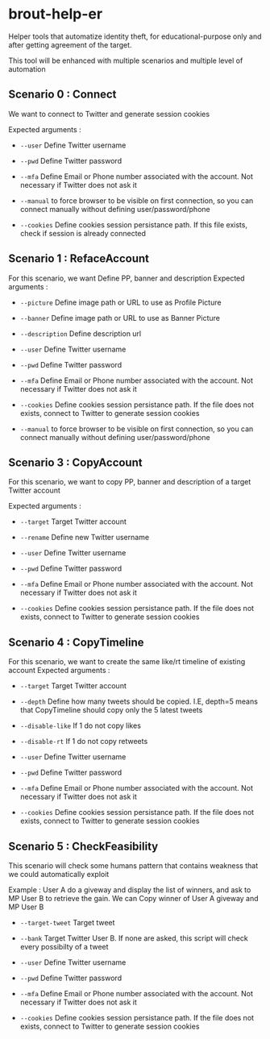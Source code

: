 # brout-help-er
Helper tools that automatize identity theft, for educational-purpose only and after getting agreement of the target.

This tool will be enhanced with multiple scenarios and multiple level of automation

## Scenario 0 : Connect

We want to connect to Twitter and generate session cookies

Expected arguments : 


- ```--user``` Define Twitter username

- ```--pwd``` Define Twitter password

- ```--mfa``` Define Email or Phone number associated with the account. Not necessary if Twitter does not ask it

- ```--manual``` to force browser to be visible on first connection, so you can connect manually without defining user/password/phone

- ```--cookies``` Define cookies session persistance path. If this file exists, check if session is already connected

## Scenario 1 : RefaceAccount

For this scenario, we want Define PP, banner and description 
Expected arguments : 

- ```--picture``` Define image path or URL to use as Profile Picture

- ```--banner``` Define image path or URL to use as Banner Picture

- ```--description``` Define description url

- ```--user``` Define Twitter username

- ```--pwd``` Define Twitter password

- ```--mfa``` Define Email or Phone number associated with the account. Not necessary if Twitter does not ask it

- ```--cookies``` Define cookies session persistance path. If the file does not exists, connect to Twitter to generate session cookies

- ```--manual``` to force browser to be visible on first connection, so you can connect manually without defining user/password/phone


## Scenario 3 : CopyAccount

For this scenario, we want to copy PP, banner and description of a target Twitter account

Expected arguments : 

- ```--target``` Target Twitter account

- ```--rename``` Define new Twitter username

- ```--user``` Define Twitter username

- ```--pwd``` Define Twitter password

- ```--mfa``` Define Email or Phone number associated with the account. Not necessary if Twitter does not ask it

- ```--cookies``` Define cookies session persistance path. If the file does not exists, connect to Twitter to generate session cookies


## Scenario 4 : CopyTimeline

For this scenario, we want to create the same like/rt timeline of existing account
Expected arguments : 

- ```--target``` Target Twitter account

- ```--depth``` Define how many tweets should be copied. I.E, depth=5 means that CopyTimeline should copy only the 5 latest tweets

- ```--disable-like``` If 1 do not copy likes

- ```--disable-rt``` If 1 do not copy retweets

- ```--user``` Define Twitter username

- ```--pwd``` Define Twitter password

- ```--mfa``` Define Email or Phone number associated with the account. Not necessary if Twitter does not ask it

- ```--cookies``` Define cookies session persistance path. If the file does not exists, connect to Twitter to generate session cookies

## Scenario 5 : CheckFeasibility

This scenario will check some humans pattern that contains weakness that we could automatically exploit

Example : User A do a giveway and display the list of winners, and ask to MP User B to retrieve the gain. We can Copy winner of User A giveway and MP User B

- ```--target-tweet``` Target tweet

- ```--bank``` Target Twitter User B. If none are asked, this script will check every possibilty of a tweet

- ```--user``` Define Twitter username

- ```--pwd``` Define Twitter password

- ```--mfa``` Define Email or Phone number associated with the account. Not necessary if Twitter does not ask it

- ```--cookies``` Define cookies session persistance path. If the file does not exists, connect to Twitter to generate session cookies

